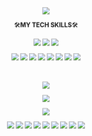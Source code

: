 <div align="center">
  <img src="https://capsule-render.vercel.app/api?type=cylinder&color=0:11998e,100:38ef7d&height=250&section=header&text=Luke&fontAlignY=40&fontSize=70&fontColor=ffffff&desc=Backend%20Engineer">
</div>

<p align="center"backgroun="#000000">
  🛠️<b>MY TECH SKILLS</b>🛠️
  <br><br>
  <img src="https://img.shields.io/badge/HTML5-E34F26?style=flat&logo=HTML5&logoColor=white"> 
  <img src="https://img.shields.io/badge/CSS3-1572B6?style=flat&logo=CSS3&logoColor=white"> 
  <img src="https://img.shields.io/badge/JavaScript-F7DF1E?style=flat&logo=JavaScript&logoColor=white"> 
</p>

<p align="center">
  <img src="https://img.shields.io/badge/Java-007396?style=flat&logo=Java&logoColor=white"> 
  <img src="https://img.shields.io/badge/Spring-6DB33F?style=flat&logo=Spring&logoColor=white"> 
  <img src="https://img.shields.io/badge/Spring_Boot-6DB33F?style=flat&logo=SpringBoot&logoColor=white"> 
  <img src="https://img.shields.io/badge/Spring_Security-6DB33F?style=flat&logo=SpringSecurity&logoColor=white"> 
  <img src="https://img.shields.io/badge/Mysql-4479A1?style=flat&logo=Mysql&logoColor=white"> 
  <img src="https://img.shields.io/badge/Android-3DDC84?style=flat&logo=Android&logoColor=white"> 
  <img src="https://img.shields.io/badge/Docker-2496ED?style=flat&logo=Docker&logoColor=white"> 
  <img src="https://img.shields.io/badge/aws-232F3E?style=flat&logo=AmazonAWS&logoColor=white">
</p>
<br>
  
<p align="center">
  <img src="https://github-readme-stats.vercel.app/api?username=kang-seongbeom&show_icons=true&theme=vue">
</p>
<p align="center">
  <img src="https://github-readme-stats.vercel.app/api/top-langs/?username=kang-seongbeom&layout=compact&theme=vue&card_width=445">
</p>

<p align="center">
  <img src="http://mazassumnida.wtf/api/v2/generate_badge?boj=qkfka9045">
</p>

<p align="center">
  <img src="https://github-readme-stats.vercel.app/api/pin/?username=kang-seongbeom&repo=Easy-android">
  <img src="https://github-readme-stats.vercel.app/api/pin/?username=kang-seongbeom&repo=SMC">
  <img src="https://github-readme-stats.vercel.app/api/pin/?username=kang-seongbeom&repo=jeonbiseo">
  <img src="https://github-readme-stats.vercel.app/api/pin/?username=kang-seongbeom&repo=Travisor">
  <img src="https://github-readme-stats.vercel.app/api/pin/?username=kang-seongbeom&repo=RecyclingHelper">
  <img src="https://github-readme-stats.vercel.app/api/pin/?username=kang-seongbeom&repo=Siamese_Cnn_Model">
  <img src="https://github-readme-stats.vercel.app/api/pin/?username=KKangGoGo&repo=MQServer">
  <img src="https://github-readme-stats.vercel.app/api/pin/?username=KKangGoGo&repo=SiameseServer">
  <img src="https://github-readme-stats.vercel.app/api/pin/?username=KKangGoGo&repo=BackEndServer">
</p>
